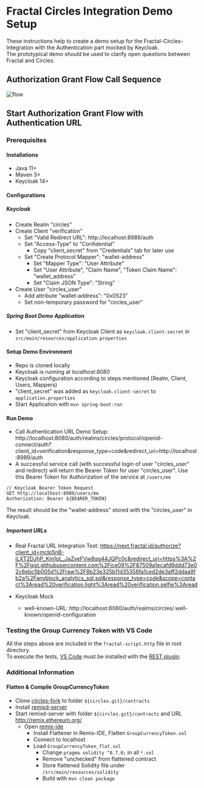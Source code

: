 # Fractal Circles Integration Demo Setup
These instructions help to create a demo setup for the Fractal-Circles-Integration with the Authentication part mocked by Keycloak.  
The prototypical demo should be used to clarify open questions between Fractal and Circles.  

## Authorization Grant Flow Call Sequence
![flow](https://drive.google.com/uc?export=view&id=19DZx6dloY_LGnqKnw5k2yVyrFOyC8i9e)

## Start Authorization Grant Flow with Authentication URL

### Prerequisites

#### Installations

* Java 11+
* Maven 3+
* Keycloak 14+

#### Configurations

##### Keycloak

* Create Realm "circles"
* Create Client "verification"
    * Set "Valid Redirect URL": http://localhost:8989/auth
    * Set "Access-Type" to "Confidential"
        * Copy "client_secret" from "Credentials" tab for later use
    * Set "Create Protocol Mapper": "wallet-address"
      * Set "Mapper Type": "User Attribute"
      * Set "User Attribute", "Claim Name", "Token Claim Name": "wallet_address"
      * Set "Claim JSON Type": "String"
* Create User "circles_user"
    * Add attribute "wallet-address": "0x0523"
    * Set non-temporary password for "circles_user"

##### Spring Boot Demo Application

* Set "client_secret" from Keycloak Client as `keycloak.client-secret` in `src/main/resources/application.properties`

#### Setup Demo Environment

* Repo is cloned locally
* Keycloak is running at *localhost:8080*
* Keycloak configuration according to steps mentioned (Realm, Client, Users, Mappers)
* "client_secret" was added as `keycloak.client-secret` to `application.properties`
* Start Application with `mvn spring-boot:run`

#### Run Demo

* Call Authentication URL Demo Setup:
  http://localhost:8080/auth/realms/circles/protocol/openid-connect/auth?client_id=verification&response_type=code&redirect_uri=http://localhost:8989/auth
* A successful service call (with successful login of user "circles_user" and redirect) will return the Bearer Token for user "circles_user". Use this Bearer Token for Authorization of the service at `/users/me`

```
// Keycloak Bearer Token Request
GET http://localhost:8989/users/me
Authorization: Bearer ${BEARER_TOKEN}
```

The result should be the "wallet-address" stored with the "circles_user" in Keycloak.

##### Important URLs

* Real Fractal URL Integration Test: https://next.fractal.id/authorize?client_id=mclp5nB-iLXT2DJhP_Km1pL_JaZveFVw8qg44JQPc0c&redirect_uri=https%3A%2F%2Fgist.githubusercontent.com%2Fice09%2F87509a1ecafd9ddd73e02c6ebc5b005d%2Fraw%2F8b23e325b11d35358fa1ced2de3aff2ddaa9fb2a%2Fanyblock_analytics_sql.sql&response_type=code&scope=contact%3Aread%20verification.light%3Aread%20verification.selfie%3Aread

* Keycloak Mock
    * well-known-URL: http://localhost:8080/auth/realms/circles/.well-known/openid-configuration

### Testing the Group Currency Token with VS Code

All the steps above are included in the `fractal-script.http` file in root directory.  
To execute the tests, [VS Code](https://code.visualstudio.com/) must be installed with the [REST plugin](https://marketplace.visualstudio.com/items?itemName=humao.rest-client).

### Additional Information

#### Flatten & Compile GroupCurrencyToken
* Clone [circles-fork](https://github.com/ice09/circles-contracts) to folder `${circles.git}/contracts`
* Install [remixd-server](https://github.com/ethereum/remix-project/tree/master/libs/remixd)
* Start remixd-server with folder `${circles.git}/contracts` and URL http://remix.ethereum.org/
  * Open  [remix-ide](http://remix.ethereum.org/)
    * Install Flattener in Remix-IDE, Flatten `GroupCurrencyToken.sol`
    * Connect to localhost
    * Load `GroupCurrencyToken_flat.sol`
      * Change `pragma solidity ^0.7.0;` in all `*.sol`
      * Remove "unchecked" from flattened contract
      * Store flattened Solidity file under `/src/main/resources/solidity`
      * Build with `mvn clean package`